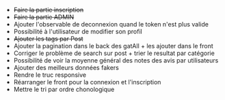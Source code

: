 - <del>Faire la partie inscription
- <del>Faire la partie ADMIN 
- Ajouter l'observable de deconnexion quand le token n'est plus valide 
- Possibilité à l'utilisateur de modifier son profil
- <del>Ajouter les tags par Post 
- Ajouter la pagination dans le back des gatAll + les ajouter dans le front
- Corriger le problème de search sur post + trier le resultat par catégorie 
- Possibilité de voir la moyenne général des notes des avis par utilisateurs 
- Ajouter des meilleurs données fakers
- Rendre le truc responsive 
- Réarranger le front pour la connexion et l'inscription
- Mettre le tri par ordre chonologique